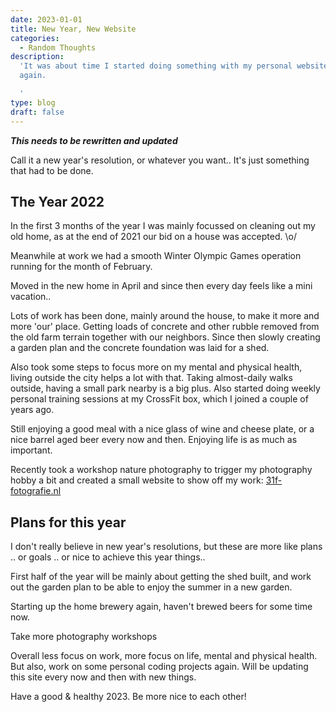 ```yaml
---
date: 2023-01-01
title: New Year, New Website
categories:
  - Random Thoughts
description:
  'It was about time I started doing something with my personal website
  again.

  '
type: blog
draft: false
---
```


**_This needs to be rewritten and updated_**

Call it a new year's resolution, or whatever you want.. It's just something that had to be done.

## The Year 2022

In the first 3 months of the year I was mainly focussed on cleaning out my old home, as at the end of 2021 our bid on a house was accepted. \o/

Meanwhile at work we had a smooth Winter Olympic Games operation running for the month of February.

Moved in the new home in April and since then every day feels like a mini vacation..

Lots of work has been done, mainly around the house, to make it more and more 'our' place. Getting loads of concrete and other rubble removed from the old farm terrain together with our neighbors. Since then slowly creating a garden plan and the concrete foundation was laid for a shed.

Also took some steps to focus more on my mental and physical health, living outside the city helps a lot with that. Taking almost-daily walks outside, having a small park nearby is a big plus. Also started doing weekly personal training sessions at my CrossFit box, which I joined a couple of years ago.

Still enjoying a good meal with a nice glass of wine and cheese plate, or a nice barrel aged beer every now and then. Enjoying life is as much as important.

Recently took a workshop nature photography to trigger my photography hobby a bit and created a small website to show off my work: [31f-fotografie.nl](https://31f-fotografie.nl)

## Plans for this year

I don't really believe in new year's resolutions, but these are more like plans .. or goals .. or nice to achieve this year things..

First half of the year will be mainly about getting the shed built, and work out the garden plan to be able to enjoy the summer in a new garden.

Starting up the home brewery again, haven't brewed beers for some time now.

Take more photography workshops

Overall less focus on work, more focus on life, mental and physical health.
But also, work on some personal coding projects again. Will be updating this site every now and then with new things.

Have a good & healthy 2023. Be more nice to each other!
